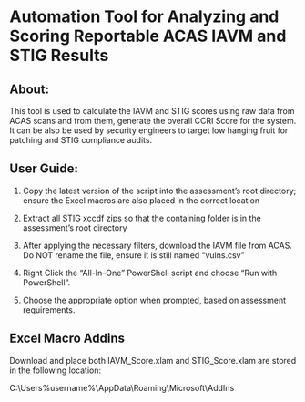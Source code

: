 # Automation Tool for Analyzing and Scoring Reportable ACAS IAVM and STIG Results
## About:
This tool is used to calculate the IAVM and STIG scores using raw data from ACAS scans and from them, generate the overall CCRI Score for the system.  It can be also be used by security engineers to target low hanging fruit for patching and STIG compliance audits.

## User Guide:
1. Copy the latest version of the script into the assessment’s root directory; ensure the Excel macros are also placed in the correct location

2. Extract all STIG xccdf zips so that the containing folder is in the assessment’s root directory

3. After applying the necessary filters, download the IAVM file from ACAS.  Do NOT rename the file, ensure it is still named “vulns.csv”

4. Right Click the “All-In-One” PowerShell script and choose “Run with PowerShell”.

5. Choose the appropriate option when prompted, based on assessment requirements.

## Excel Macro Addins

Download and place both IAVM_Score.xlam and STIG_Score.xlam are stored in the following location:

C:\Users\%username%\AppData\Roaming\Microsoft\AddIns
